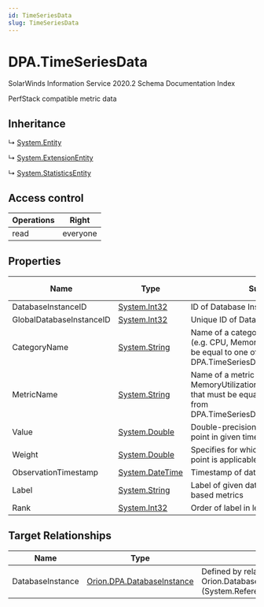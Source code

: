 ```yaml
---
id: TimeSeriesData
slug: TimeSeriesData
---
```


# DPA.TimeSeriesData

SolarWinds Information Service 2020.2 Schema Documentation Index

PerfStack compatible metric data

## Inheritance

↳ [System.Entity](./../System/Entity)

↳ [System.ExtensionEntity](./../System/ExtensionEntity)

↳ [System.StatisticsEntity](./../System/StatisticsEntity)

## Access control

| Operations | Right |
| ------ | ------ |
| read | everyone |

## Properties

| Name | Type | Summary | Access Control |
| ------ | ------ | ------ | ------ |
| DatabaseInstanceID | [System.Int32](https://docs.microsoft.com/en-us/dotnet/api/system.int32) | ID of Database Instance | everyone |
| GlobalDatabaseInstanceID | [System.Int32](https://docs.microsoft.com/en-us/dotnet/api/system.int32) | Unique ID of Database Instance | everyone |
| CategoryName | [System.String](https://docs.microsoft.com/en-us/dotnet/api/system.string) | Name of a category a resource belongs (e.g. CPU, Memory, Sessions) that must be equal to one of the records from DPA.TimeSeriesDefinition.CategoryName | everyone |
| MetricName | [System.String](https://docs.microsoft.com/en-us/dotnet/api/system.string) | Name of a metric (e.g. ActiveSessions, MemoryUtilization, SignalWaitsPercent) that must be equal to one of the records from DPA.TimeSeriesDefinition.MetricName | everyone |
| Value | [System.Double](https://docs.microsoft.com/en-us/dotnet/api/system.double) | Double-precision value of this data-point in given time | everyone |
| Weight | [System.Double](https://docs.microsoft.com/en-us/dotnet/api/system.double) | Specifies for which time frime this data point is applicable in seconds | everyone |
| ObservationTimestamp | [System.DateTime](https://docs.microsoft.com/en-us/dotnet/api/system.datetime) | Timestamp of data-point | everyone |
| Label | [System.String](https://docs.microsoft.com/en-us/dotnet/api/system.string) | Label of given data point for Wait-Time based metrics | everyone |
| Rank | [System.Int32](https://docs.microsoft.com/en-us/dotnet/api/system.int32) | Order of label in legend and chart | everyone |

## Target Relationships

| Name | Type | Notes |
| ------ | ------ | ------ |
| DatabaseInstance | [Orion.DPA.DatabaseInstance](./../Orion.DPA/DatabaseInstance) | Defined by relationship Orion.DatabaseInstanceTimeSeriesData (System.Reference) |

